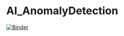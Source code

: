 # AI_AnomalyDetection
[![Binder](https://mybinder.org/badge_logo.svg)](https://mybinder.org/v2/gh/VitaliAlexeev/AI_AnomalyDetection/HEAD)
